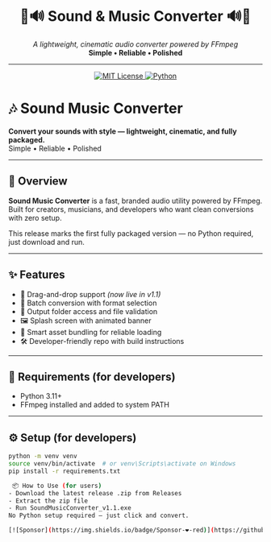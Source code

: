<!-- Banner -->
<h1 align="center">🎵🔊 Sound & Music Converter 🔊🎵</h1>
<p align="center">
  <i>A lightweight, cinematic audio converter powered by FFmpeg</i><br>
  <b>Simple • Reliable • Polished</b>
</p>

---

<p align="center">
  <!-- License badge links to LICENSE file -->
  <a href="./LICENSE">
    <img src="https://img.shields.io/badge/License-MIT-yellow.svg" alt="MIT License">
  </a>
  <!-- Python badge links to python.org -->
  <a href="https://www.python.org/">
    <img src="https://img.shields.io/badge/Python-3.10+-blue?logo=python" alt="Python">
  </a>
</p>

# 🎶 Sound Music Converter

**Convert your sounds with style — lightweight, cinematic, and fully packaged.**  
Simple • Reliable • Polished

---

## 🚀 Overview

**Sound Music Converter** is a fast, branded audio utility powered by FFmpeg.  
Built for creators, musicians, and developers who want clean conversions with zero setup.

This release marks the first fully packaged version — no Python required, just download and run.

---

## ✨ Features

- 🎵 Drag-and-drop support *(now live in v1.1)*
- 📁 Batch conversion with format selection
- 🎯 Output folder access and file validation
- 🖼️ Splash screen with animated banner
- 🧠 Smart asset bundling for reliable loading
- 🛠️ Developer-friendly repo with build instructions

---

## 🧪 Requirements (for developers)

- Python 3.11+
- FFmpeg installed and added to system PATH

---

## ⚙️ Setup (for developers)

```bash
python -m venv venv
source venv/bin/activate  # or venv\Scripts\activate on Windows
pip install -r requirements.txt

 📦 How to Use (for users)
- Download the latest release .zip from Releases
- Extract the zip file
- Run SoundMusicConverter_v1.1.exe
No Python setup required — just click and convert.

[![Sponsor](https://img.shields.io/badge/Sponsor-❤️-red)](https://github.com/sponsors/jjar7266)
